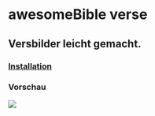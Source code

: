 # awesomeBible verse
## Versbilder leicht gemacht.

### [Installation](https://github.com/awesomebible/verse/blob/master/HOSTING.DE.md)

### Vorschau
![](https://verse.awesomebible.de)

